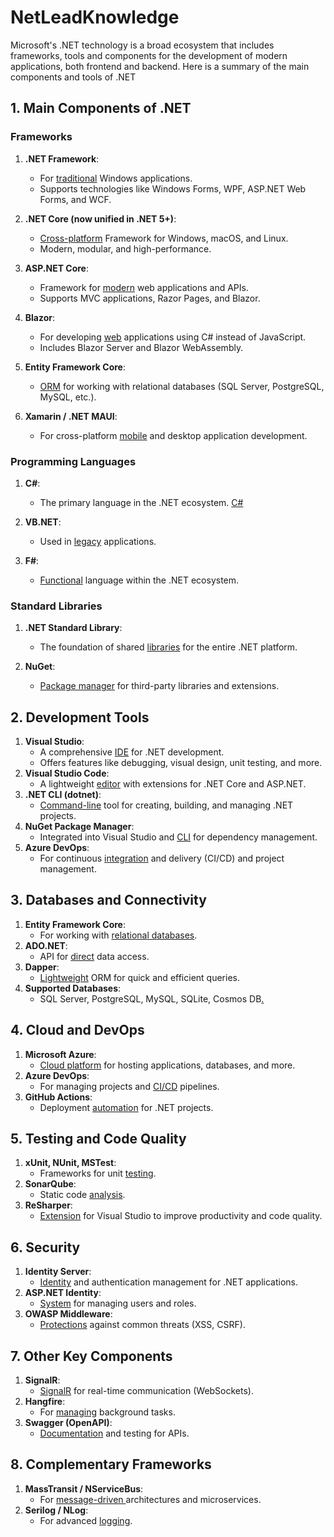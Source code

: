 # NetLeadKnowledge

Microsoft's .NET technology is a broad ecosystem that includes frameworks, tools and components for the development of modern applications, both frontend and backend. Here is a summary of the main components and tools of .NET

## 1. Main Components of .NET

### Frameworks

1. **.NET Framework**: 
   
   * For [traditional](https://github.com/CristianSifuentes/Traditional-) Windows applications.
   * Supports technologies like Windows Forms, WPF, ASP.NET Web Forms, and WCF.

1. **.NET Core (now unified in .NET 5+)**:

   * [Cross-platform](https://github.com/CristianSifuentes/DotnetCore) Framework for Windows, macOS, and Linux.
   * Modern, modular, and high-performance.

1. **ASP.NET Core**:

   * Framework for [modern](https://github.com/CristianSifuentes/AspnetCore) web applications and APIs.
   * Supports MVC applications, Razor Pages, and Blazor.

1. **Blazor**:
   * For developing [web](https://github.com/CristianSifuentes/Blazor) applications using C# instead of JavaScript.
   * Includes Blazor Server and Blazor WebAssembly.
1. **Entity Framework Core**:
   * [ORM](https://github.com/CristianSifuentes/EFCore) for working with relational databases (SQL Server, PostgreSQL, MySQL, etc.).
1. **Xamarin / .NET MAUI**:
   * For cross-platform [mobile](https://github.com/CristianSifuentes/Xamarin-MAUI) and desktop application development.


### Programming Languages

1. **C#**:
   * The primary language in the .NET ecosystem. [C#](https://github.com/CristianSifuentes/C-sharp)

1. **VB.NET**:
   *  Used in [legacy](https://github.com/CristianSifuentes/Vbnet) applications.

1. **F#**:
   * [Functional](https://github.com/CristianSifuentes/Fsharp) language within the .NET ecosystem.


### Standard Libraries

1. **.NET Standard Library**:
   * The foundation of shared [libraries](https://github.com/CristianSifuentes/NETStandard) for the entire .NET platform.

1. **NuGet**:
   * [Package manager](https://github.com/CristianSifuentes/NuGetPM) for third-party libraries and extensions.


## 2. Development Tools


1. **Visual Studio**:
   * A comprehensive [IDE](https://github.com/CristianSifuentes/VStudio) for .NET development.
   * Offers features like debugging, visual design, unit testing, and more.
1. **Visual Studio Code**:
   * A lightweight [editor](https://github.com/CristianSifuentes/VStudioCode) with extensions for .NET Core and ASP.NET.
1. **.NET CLI (dotnet)**:
   * [Command-line](https://github.com/CristianSifuentes/dotnet) tool for creating, building, and managing .NET projects.
1. **NuGet Package Manager**:
   * Integrated into Visual Studio and [CLI](https://github.com/CristianSifuentes/NuGetPM) for dependency management.
1. **Azure DevOps**:
   * For continuous [integration](https://github.com/CristianSifuentes/AzureDevOps) and delivery (CI/CD) and project management.

## 3. Databases and Connectivity

1. **Entity Framework Core**:
   * For working with [relational databases](https://github.com/CristianSifuentes/EFCore).
1. **ADO.NET**:
   * API for [direct](https://github.com/CristianSifuentes/AdoNet) data access.
1. **Dapper**:
   * [Lightweight](https://github.com/CristianSifuentes/Dapper) ORM for quick and efficient queries.
1. **Supported Databases**:
   * SQL Server, PostgreSQL, MySQL, SQLite, Cosmos DB[.](https://github.com/CristianSifuentes/SupportedDatabases-)

## 4. Cloud and DevOps

1. **Microsoft Azure**:
   * [Cloud platform](https://github.com/CristianSifuentes/Azure) for hosting applications, databases, and more.
1. **Azure DevOps**:
   * For managing projects and [CI/CD](https://github.com/CristianSifuentes/CI-CD) pipelines.
1. **GitHub Actions**:
   * Deployment [automation](https://github.com/CristianSifuentes/NETGitHubActions) for .NET projects.

## 5. Testing and Code Quality

1. **xUnit, NUnit, MSTest**:
   * Frameworks for unit [testing](https://github.com/CristianSifuentes/UnitTestingFrameworks).
1. **SonarQube**:
   * Static code [analysis](https://github.com/CristianSifuentes/Sonarqube-).
1. **ReSharper**:
   * [Extension](https://github.com/CristianSifuentes/Resharper) for Visual Studio to improve productivity and code quality.

## 6. Security

1. **Identity Server**:
   * [Identity](https://github.com/CristianSifuentes/IdentityServer) and authentication management for .NET applications.
1. **ASP.NET Identity**:
   * [System](https://github.com/CristianSifuentes/AspnetIdentity) for managing users and roles.
1. **OWASP Middleware**:
   * [Protections](https://github.com/CristianSifuentes/OwaspMiddleware) against common threats (XSS, CSRF).

## 7. Other Key Components

1. **SignalR**:
   * [SignalR](https://github.com/CristianSifuentes/SignalR) for real-time communication (WebSockets).
1. **Hangfire**:
   * For [managing](https://github.com/CristianSifuentes/Hangfire) background tasks.
1. **Swagger (OpenAPI)**:
   * [Documentation](https://github.com/CristianSifuentes/Swagger) and testing for APIs.

## 8. Complementary Frameworks

1. **MassTransit / NServiceBus**:
   * For [message-driven ](https://github.com/CristianSifuentes/Masstransit-Nservicebus) architectures and microservices.
1. **Serilog / NLog**:
   * For advanced [logging](https://github.com/CristianSifuentes/Serilog-NLog).






